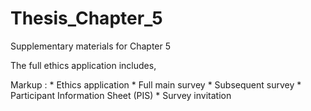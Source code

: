 # Thesis_Chapter_5
Supplementary materials for Chapter 5


The full ethics application includes,

Markup : * Ethics application
         * Full main survey
         * Subsequent survey
         * Participant Information Sheet (PIS)
         * Survey invitation

